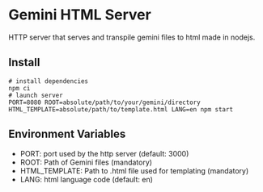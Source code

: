 # Gemini HTML Server

HTTP server that serves and transpile gemini files to html made in nodejs.

## Install

```
# install dependencies
npm ci
# launch server
PORT=8080 ROOT=absolute/path/to/your/gemini/directory HTML_TEMPLATE=absolute/path/to/template.html LANG=en npm start
```

## Environment Variables

* PORT: port used by the http server (default: 3000)
* ROOT: Path of Gemini files (mandatory)
* HTML_TEMPLATE: Path to .html file used for templating (mandatory)
* LANG: html language code (default: en)
